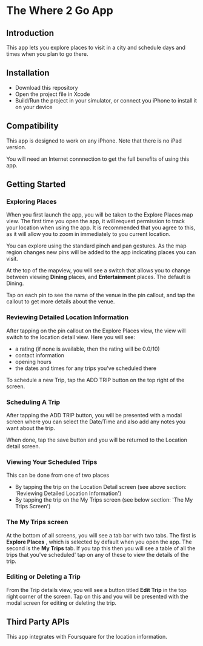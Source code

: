 # The Where 2 Go App

## Introduction

This app lets you explore places to visit in a city and schedule days and times when you plan to go there.

## Installation

* Download this repository
* Open the project file in Xcode
* Build/Run the project in your simulator, or connect you iPhone to install it on your device

## Compatibility

This app is designed to work on any iPhone. Note that there is no iPad version.

You will need an Internet connnection to get the full benefits of using this app.

## Getting Started

### Exploring Places
When you first launch the app, you will be taken to the Explore Places map view. The first time you open the app, it will request permission to track your location when using the app. It is recommended that you agree to this, as it will allow you to zoom in immediately to you current location.

You can explore using the standard pinch and pan gestures. As the map region changes new pins will be added to the app indicating places you can visit.

At the top of the mapview, you will see a switch that allows you to change between viewing **Dining** places, and **Entertainment** places. The default is Dining.

Tap on each pin to see the name of the venue in the pin callout, and tap the callout to get more details about the venue.

### Reviewing Detailed Location Information

After tapping on the pin callout on the Explore Places view, the view will switch to the location detail view. Here you will see:

* a rating (if none is available, then the rating will be 0.0/10)
* contact information
* opening hours
* the dates and times for any trips you've scheduled there

To schedule a new Trip, tap the ADD TRIP button on the top right of the screen.

### Scheduling A Trip

After tapping the ADD TRIP button, you will be presented with a modal screen where you can select the Date/Time and also add any notes you want about the trip.

When done, tap the save button and you will be returned to the Location detail screen.

### Viewing Your Scheduled Trips

This can be done from one of two places

* By tapping the trip on the Location Detail screen (see above section: 'Reviewing Detailed Location Information')
* By tapping the trip on the My Trips screen (see below section: 'The My Trips Screen')

### The My Trips screen

At the bottom of all screens, you will see a tab bar with two tabs. The first is **Explore Places** , which is selected by default when you open the app. The second is the **My Trips** tab. If you tap this then you will see a table of all the trips that you've scheduled' tap on any of these to view the details of the trip.

### Editing or Deleting a Trip

From the Trip details view, you will see a button titled **Edit Trip** in the top right corner of the screen. Tap on this and you will be presented with the modal screen for editing or deleting the trip.


## Third Party APIs

This app integrates with Foursquare for the location information.

